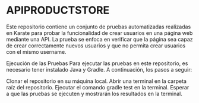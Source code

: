 # APIPRODUCTSTORE
Este repositorio contiene un conjunto de pruebas automatizadas realizadas en Karate para probar la funcionalidad de crear usuarios en una página web mediante una API. La prueba se enfoca en verificar que la página sea capaz de crear correctamente nuevos usuarios y que no permita crear usuarios con el mismo username.


Ejecución de las Pruebas
Para ejecutar las pruebas en este repositorio, es necesario tener instalado Java y Gradle. A continuación, los pasos a seguir:

Clonar el repositorio en su máquina local.
Abrir una terminal en la carpeta raíz del repositorio.
Ejecutar el comando gradle test en la terminal.
Esperar a que las pruebas se ejecuten y mostrarán los resultados en la terminal.
